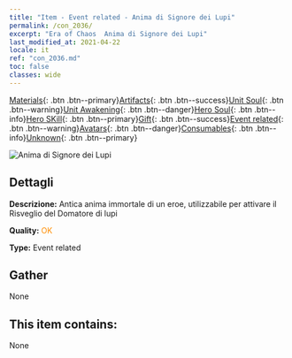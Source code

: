 ```yaml
---
title: "Item - Event related - Anima di Signore dei Lupi"
permalink: /con_2036/
excerpt: "Era of Chaos  Anima di Signore dei Lupi"
last_modified_at: 2021-04-22
locale: it
ref: "con_2036.md"
toc: false
classes: wide
---
```

 [Materials](/ItemsIT/){: .btn .btn--primary}[Artifacts](/ItemsIT/Artifacts/){: .btn .btn--success}[Unit Soul](/ItemsIT/UnitSoul/){: .btn .btn--warning}[Unit Awakening](/ItemsIT/UnitAwakening/){: .btn .btn--danger}[Hero Soul](/ItemsIT/HeroSoul/){: .btn .btn--info}[Hero SKill](/ItemsIT/HeroSkill/){: .btn .btn--primary}[Gift](/ItemsIT/Gift/){: .btn .btn--success}[Event related](/ItemsIT/Events/){: .btn .btn--warning}[Avatars](/ItemsIT/Avatars/){: .btn .btn--danger}[Consumables](/ItemsIT/Consumables/){: .btn .btn--info}[Unknown](/ItemsIT/Unknown/){: .btn .btn--primary}

 ![Anima di Signore dei Lupi](/images/t/juexing_402.png)

## Dettagli
 **Descrizione:** Antica anima immortale di un eroe, utilizzabile per attivare il Risveglio del Domatore di lupi

 **Quality:** <span style="color: #FF8C00">OK</span>

 **Type:** Event related

## Gather

  None

## This item contains:

  None

